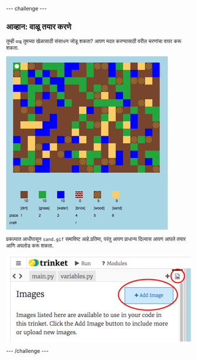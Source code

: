 --- challenge ---

## आव्हान: वाळू तयार करणे

तुम्ही `वाळू` तुमच्या खेळासाठी संसाधन जोडू शकता? आपण मदत करण्यासाठी वरील चरणांचा वापर करू शकता.

![screenshot](images/craft-sand.png)

प्रकल्पात आधीपासून `sand.gif` समाविष्ट आहे.प्रतिमा, परंतु आपण प्राधान्य दिल्यास आपण आपले तयार आणि अपलोड करू शकता.

![screenshot](images/craft-upload.png)

--- /challenge ---